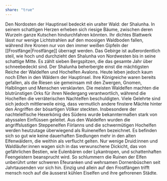 ```yaml
---
share: "true"
---
```

Den Nordosten der Hauptinsel bedeckt ein uralter Wald: der Shalunha. In seinem schattigen Herzen erheben sich riesige Bäume, zwischen deren Wurzeln ganze Kutschen hindurchfahren könnten.
Ihr dichtes Blattwerk lässt nur wenige Lichtstrahlen auf den moosigen Waldboden fallen, während ihre Kronen nur von den immer weißen Gipfeln der [[Frostfänge|Frostfänge]] überragt werden. Das Gebirge ist außerordentlich steil, wie hoch und durchzieht den Shalunha von Nordwesten bis in seine schattige Mitte. Es zählt sieben Bergspitzen, die das gesamte Jahr über schneebedeckt sind.
Der Shalunha beherbergte einst die mächtigsten Reiche der Waldelfen und Hochelfen Avalons. Heute leben jedoch kaum noch Elfen in den Wäldern der Hauptinsel. Ihre Königreiche waren bereits gefallen, als die Riesen sie gemeinsam mit den Zwergen, Gnomen, Halblingen und Menschen versklavten. Die meisten Waldelfen machten die blutrünstigen Orks für ihren Niedergang verantwortlich, während die Hochelfen die verräterischen Nachtelfen beschuldigten. Viele Gelehrte sind sich jedoch mittlerweile einig, dass vermutlich andere finstere Mächte hinter den Angriffen der bösartigen Völker steckten. Insbesondere der nachtelelfische Hexerkönig des Südens wurde bekanntermaßen stark von abyssalen Einflüssen geleitet. Aus den Waldelfen wurden die angriffslustigen Steppenelfen Fiirlanns und die schwermütigen Hochelfen werden heutzutage überwiegend als Ruinenelfen bezeichnet.
Es befinden sich so gut wie keine dauerhaften Siedlungen mehr in den alten Elfenwäldern, die weithin als verflucht gelten. Nur wenige Druid:innen und Waldläufer:innen wagen sich in das verwunschene Dickicht, das von gefährlichen Bestien, wie Eulenbären oder Lykantropen, und schattenhaften Feengeistern beansprucht wird. So schlummern die Ruinen der Elfen unberührt unter schweren Efeuranken und wehrsamen Dornenbüschen seit Jahrtausenden vor sich hin.
Einzig und allein auf den Frostfängen trifft mensch noch auf die äusserst kühlen Eiselfen und ihre gefrorenen Städte.